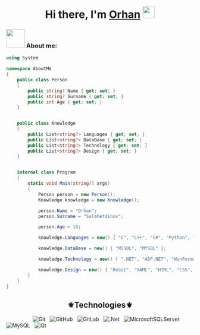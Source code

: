 <h1 align="center">Hi there, I'm <a href="https://github.com/Or1onn" target="_blank">Orhan</a>
<img src="https://github.com/blackcater/blackcater/raw/main/images/Hi.gif" height="32" /></h1>

### <img src="https://media.giphy.com/media/VgCDAzcKvsR6OM0uWg/giphy.gif" width="50"> About me:


```c#
using System

namespace AboutMe
{
    public class Person
    {
        public string? Name { get; set; }
        public string? Surname { get; set; }
        public int Age { get; set; }
    }


    public class Knowledge
    {
        public List<string?> Languages { get; set; }
        public List<string?> DataBase { get; set; }
        public List<string?> Technology { get; set; }
        public List<string?> Design { get; set; }
    }


    internal class Program
    {
        static void Main(string[] args)
        {
            Person person = new Person();
            Knowledge knowledge = new Knowledge();

            person.Name = "Orhan";
            person.Surname = "Salahetdinov";

            person.Age = 18;

            knowledge.Languages = new() { "C", "C++", "C#", "Python", "JavaScript", "TypeScript" };

            knowledge.DataBase = new() { "MSSQL", "MYSQL" };

            knowledge.Technology = new() { ".NET", "ASP.NET", "WinForms", "WPF", "ADO.NET", "EntityFramework", "QT", "Azure", "Docker" };

            knowledge.Design = new() { "React", "XAML", "HTML", "CSS", "QML"};
        }
    }
}
```

<!-- [![GitHub Streak](http://github-readme-streak-stats.herokuapp.com?user=Or1onn&theme=onedark_duo)](https://git.io/streak-stats) -->
<!-- [![trophy](https://github-profile-trophy.vercel.app/?username=Or1onn&theme=gruvbox&column=3&margin-w=15&margin-h=15)](https://github.com/ryo-ma/github-profile-trophy) -->
<!-- [![Top Langs](https://github-readme-stats.vercel.app/api/top-langs/?username=Or1onn&theme=dark&langs_count=8)](https://github.com/anuraghazra/github-readme-stats) -->


<h2 align="center"><strong>⚜Technologies⚜</strong></h2>

&nbsp;&nbsp;&nbsp;&nbsp;&nbsp;&nbsp;&nbsp;&nbsp;&nbsp;&nbsp;&nbsp;&nbsp;&nbsp;&nbsp;&nbsp;&nbsp;&nbsp;&nbsp;![Git](https://img.shields.io/badge/git-%23F05033.svg?style=for-the-badge&logo=git&logoColor=white)&nbsp;&nbsp;&nbsp;![GitHub](https://img.shields.io/badge/github-%23121011.svg?style=for-the-badge&logo=github&logoColor=white)&nbsp;&nbsp;&nbsp;![GitLab](https://img.shields.io/badge/gitlab-%23181717.svg?style=for-the-badge&logo=gitlab&logoColor=white)&nbsp;&nbsp;&nbsp;![.Net](https://img.shields.io/badge/.NET-5C2D91?style=for-the-badge&logo=.net&logoColor=white)&nbsp;&nbsp;&nbsp;![MicrosoftSQLServer](https://img.shields.io/badge/Microsoft%20SQL%20Sever-CC2927?style=for-the-badge&logo=microsoft%20sql%20server&logoColor=white)&nbsp;&nbsp;&nbsp;![MySQL](https://img.shields.io/badge/mysql-%2300f.svg?style=for-the-badge&logo=mysql&logoColor=white)&nbsp;&nbsp;&nbsp;![Qt](https://img.shields.io/badge/Qt-%23217346.svg?style=for-the-badge&logo=Qt&logoColor=white)
